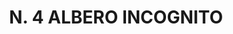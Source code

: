 ---
title: "N. 4 ALBERO INCOGNITO"
plant-name: "N. 4"
plant-number: "004"
plant-xml: "/assets/xml/plant004.xml"
plant-img1: "/assets/img/plant004_verso.jpg"
plant-img2: "/assets/img/plant004.jpg"
plant-title: "N. 4 ALBERO INCOGNITO"
plant-taxon-link: "http://www.worldfloraonline.org/taxon/wfo-0000818704"
plant-taxon-content: "[Syringa vulgaris L.]"
layout: single-xml
---